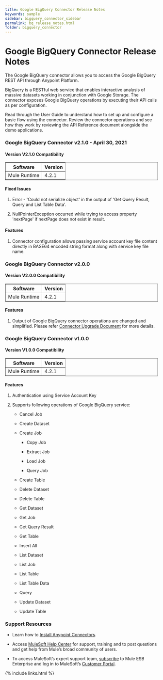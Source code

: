 ```yaml
---
title: Google BigQuery Connector Release Notes
keywords: sample
sidebar: bigquery_connector_sidebar
permalink: bq_release_notes.html
folder: bigquery_connector
---
```

Google BigQuery Connector Release Notes
================================

The Google BigQuery connector allows you to access the Google BigQuery
REST API through Anypoint Platform.

BigQuery is a RESTful web service that enables interactive analysis of
massive datasets working in conjunction with Google Storage. The
connector exposes Google BigQuery operations by executing their API
calls as per configuration.

Read through the User Guide to understand how to set up and configure a
basic flow using the connector. Review the connector operations and see
how they work by reviewing the API Reference document alongside the demo
applications.



### Google BigQuery Connector v2.1.0 - April 30, 2021

#### Version V2.1.0 Compatibility
<table border="1">
<tr><th>Software</th><th>Version</th></tr>
<tr><td>Mule Runtime</td><td>4.2.1</td></tr>
</table>

#### Fixed Issues

1. Error - 'Could not serialize object' in the output of 'Get Query Result, Query and List Table Data'.

2. NullPointerException occurred while trying to access property 'nextPage' if nextPage does not exist in result.

#### Features

1. Connector configuration allows passing service account key file content directly in BASE64 encoded string format along with service key file name.



### Google BigQuery Connector v2.0.0

#### Version V2.0.0 Compatibility
<table border="1">
<tr><th>Software</th><th>Version</th></tr>
<tr><td>Mule Runtime</td><td>4.2.1</td></tr>
</table>

#### Features

1. Output of Google BigQuery connector operations are changed and simplified. Please refer [Connector Upgrade Document](bq_1.0.0_to_2.0.0_upgrade.html) for more details.



### Google BigQuery Connector v1.0.0

#### Version V1.0.0 Compatibility
<table border="1">
<tr><th>Software</th><th>Version</th></tr>
<tr><td>Mule Runtime</td><td>4.2.1</td></tr>
</table>

#### Features

1.  Authentication using Service Account Key

2.  Supports following operations of Google BigQuery service:

    -   Cancel Job

    -   Create Dataset

    -   Create Job

        -   Copy Job

        -   Extract Job

        -   Load Job

        -   Query Job

    -   Create Table

    -   Delete Dataset

    -   Delete Table

    -   Get Dataset

    -   Get Job

    -   Get Query Result

    -   Get Table

    -   Insert All

    -   List Dataset

    -   List Job

    -   List Table

    -   List Table Data

    -   Query

    -   Update Dataset

    -   Update Table

### Support Resources

-   Learn how to [Install Anypoint
    Connectors](https://docs.mulesoft.com/anypoint-studio/v/7.1/add-modules-in-studio-to).

-   Access [MuleSoft Help
    Center](https://help.mulesoft.com/s/) for support, training and to post
    questions and get help from Mule’s broad community of users.

-   To access MuleSoft’s expert support team,
    [subscribe](http://www.mulesoft.com/mule-esb-subscription) to Mule
    ESB Enterprise and log in to MuleSoft’s [Customer
    Portal](http://www.mulesoft.com/support-login).

{% include links.html %}
